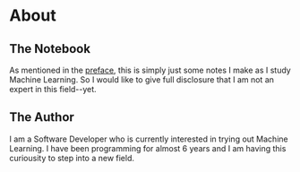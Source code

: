 # About

## The Notebook

As mentioned in the [preface](/readme.md), this is simply just some notes I make as I study Machine Learning. So I would like to give full disclosure that I am not an expert in this field--yet.

## The Author

I am a Software Developer who is currently interested in trying out Machine Learning. I have been programming for almost 6 years and I am having this curiousity to step into a new field.

